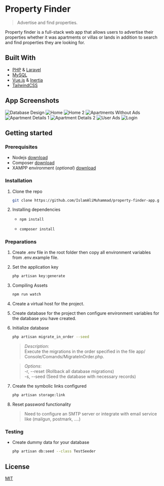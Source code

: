 # Property Finder
> Advertise and find properties.

Property finder is a full-stack web app that allows users to advertise their properties whether it was apartments or villas or lands in addition to search and find properties they are looking for.  

## Built With
* [PHP](https://www.php.net/) & [Laravel](https://laravel.com/)
* [MySQL](https://www.mysql.com/)
* [Vue.js](https://v3.vuejs.org/) & [Inertia](https://inertiajs.com/) 
* [TailwindCSS](https://tailwindcss.com/)

## App Screenshots
![Database Design](/app-screenshots/PropertiesDB1.jpeg)
![Home](/app-screenshots/apartments-1.PNG)
![Home 2](/app-screenshots/apartments-2.PNG)
![Apartments Without Ads](/app-screenshots/apartments-without-ads.PNG)
![Apartment Details 1](/app-screenshots/apartment-detail-1.PNG)
![Apartment Details 2](/app-screenshots/apartment-detail-2.PNG)
![User Ads](/app-screenshots/user-ads-without-category-zoom-out.PNG)
![Login](/app-screenshots/login.PNG)

## Getting started

### Prerequisites 
* Nodejs [download](https://nodejs.org/en/)
* Composer [download](https://getcomposer.org/download/)
* XAMPP environment (*optional*) [download](https://www.apachefriends.org/download.html)

### Installation

1. Clone the repo 

   ```sh
   git clone https://github.com/IslamAliMuhammad/property-finder-app.git
   ```

2. Installing dependencies

    *   ```sh
        npm install
        ```

    *   ```sh
        composer install
        ```

### Preparations

1. Create .env file in the root folder then copy all environment variables from .env.example file.

2. Set the application key

    ```sh
    php artisan key:generate
    ```

3. Compiling Assets

    ```sh
    npm run watch
    ```

4. Create a virtual host for the project.

5. Create database for the project then configure environment variables for the database you have created.

6. Initialize database

    ```sh
    php artisan migrate_in_order --seed
    ```
    > *Description*: <br>
        Execute the migrations in the order specified in the file app/ Console/Comands/MigrateInOrder.php.

    > *Options*: <br>
        -r, --reset (Rollback all database migrations) <br>
        -s, --seed (Seed the database with necessary records)

7. Create the symbolic links configured

    ```sh
    php artisan storage:link
    ```

8. Reset password functionality 
    > Need to configure an SMTP server or integrate with email service like (mailgun, postmark, ....)

### Testing

* Create dummy data for your database 

    ```sh
    php artisan db:seed --class TestSeeder
    ```

## License
[MIT](https://choosealicense.com/licenses/mit/)


    
